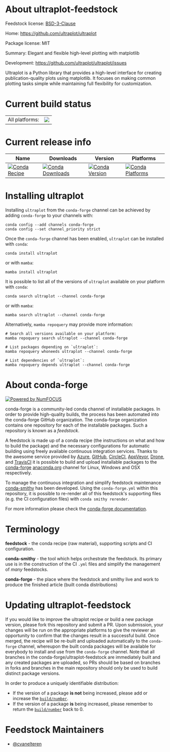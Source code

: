 About ultraplot-feedstock
=========================

Feedstock license: [BSD-3-Clause](https://github.com/conda-forge/ultraplot-feedstock/blob/main/LICENSE.txt)

Home: https://github.com/ultraplot/ultraplot

Package license: MIT

Summary: Elegant and flexible high-level plotting with matplotlib

Development: https://github.com/ultraplot/ultraplot/issues

Ultraplot is a Python library that provides a high-level interface for creating
publication-quality plots using matplotlib. It focuses on making common plotting
tasks simple while maintaining full flexibility for customization.


Current build status
====================


<table><tr><td>All platforms:</td>
    <td>
      <a href="https://dev.azure.com/conda-forge/feedstock-builds/_build/latest?definitionId=24557&branchName=main">
        <img src="https://dev.azure.com/conda-forge/feedstock-builds/_apis/build/status/ultraplot-feedstock?branchName=main">
      </a>
    </td>
  </tr>
</table>

Current release info
====================

| Name | Downloads | Version | Platforms |
| --- | --- | --- | --- |
| [![Conda Recipe](https://img.shields.io/badge/recipe-ultraplot-green.svg)](https://anaconda.org/conda-forge/ultraplot) | [![Conda Downloads](https://img.shields.io/conda/dn/conda-forge/ultraplot.svg)](https://anaconda.org/conda-forge/ultraplot) | [![Conda Version](https://img.shields.io/conda/vn/conda-forge/ultraplot.svg)](https://anaconda.org/conda-forge/ultraplot) | [![Conda Platforms](https://img.shields.io/conda/pn/conda-forge/ultraplot.svg)](https://anaconda.org/conda-forge/ultraplot) |

Installing ultraplot
====================

Installing `ultraplot` from the `conda-forge` channel can be achieved by adding `conda-forge` to your channels with:

```
conda config --add channels conda-forge
conda config --set channel_priority strict
```

Once the `conda-forge` channel has been enabled, `ultraplot` can be installed with `conda`:

```
conda install ultraplot
```

or with `mamba`:

```
mamba install ultraplot
```

It is possible to list all of the versions of `ultraplot` available on your platform with `conda`:

```
conda search ultraplot --channel conda-forge
```

or with `mamba`:

```
mamba search ultraplot --channel conda-forge
```

Alternatively, `mamba repoquery` may provide more information:

```
# Search all versions available on your platform:
mamba repoquery search ultraplot --channel conda-forge

# List packages depending on `ultraplot`:
mamba repoquery whoneeds ultraplot --channel conda-forge

# List dependencies of `ultraplot`:
mamba repoquery depends ultraplot --channel conda-forge
```


About conda-forge
=================

[![Powered by
NumFOCUS](https://img.shields.io/badge/powered%20by-NumFOCUS-orange.svg?style=flat&colorA=E1523D&colorB=007D8A)](https://numfocus.org)

conda-forge is a community-led conda channel of installable packages.
In order to provide high-quality builds, the process has been automated into the
conda-forge GitHub organization. The conda-forge organization contains one repository
for each of the installable packages. Such a repository is known as a *feedstock*.

A feedstock is made up of a conda recipe (the instructions on what and how to build
the package) and the necessary configurations for automatic building using freely
available continuous integration services. Thanks to the awesome service provided by
[Azure](https://azure.microsoft.com/en-us/services/devops/), [GitHub](https://github.com/),
[CircleCI](https://circleci.com/), [AppVeyor](https://www.appveyor.com/),
[Drone](https://cloud.drone.io/welcome), and [TravisCI](https://travis-ci.com/)
it is possible to build and upload installable packages to the
[conda-forge](https://anaconda.org/conda-forge) [anaconda.org](https://anaconda.org/)
channel for Linux, Windows and OSX respectively.

To manage the continuous integration and simplify feedstock maintenance
[conda-smithy](https://github.com/conda-forge/conda-smithy) has been developed.
Using the ``conda-forge.yml`` within this repository, it is possible to re-render all of
this feedstock's supporting files (e.g. the CI configuration files) with ``conda smithy rerender``.

For more information please check the [conda-forge documentation](https://conda-forge.org/docs/).

Terminology
===========

**feedstock** - the conda recipe (raw material), supporting scripts and CI configuration.

**conda-smithy** - the tool which helps orchestrate the feedstock.
                   Its primary use is in the construction of the CI ``.yml`` files
                   and simplify the management of *many* feedstocks.

**conda-forge** - the place where the feedstock and smithy live and work to
                  produce the finished article (built conda distributions)


Updating ultraplot-feedstock
============================

If you would like to improve the ultraplot recipe or build a new
package version, please fork this repository and submit a PR. Upon submission,
your changes will be run on the appropriate platforms to give the reviewer an
opportunity to confirm that the changes result in a successful build. Once
merged, the recipe will be re-built and uploaded automatically to the
`conda-forge` channel, whereupon the built conda packages will be available for
everybody to install and use from the `conda-forge` channel.
Note that all branches in the conda-forge/ultraplot-feedstock are
immediately built and any created packages are uploaded, so PRs should be based
on branches in forks and branches in the main repository should only be used to
build distinct package versions.

In order to produce a uniquely identifiable distribution:
 * If the version of a package **is not** being increased, please add or increase
   the [``build/number``](https://docs.conda.io/projects/conda-build/en/latest/resources/define-metadata.html#build-number-and-string).
 * If the version of a package **is** being increased, please remember to return
   the [``build/number``](https://docs.conda.io/projects/conda-build/en/latest/resources/define-metadata.html#build-number-and-string)
   back to 0.

Feedstock Maintainers
=====================

* [@cvanelteren](https://github.com/cvanelteren/)

